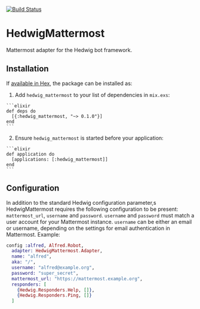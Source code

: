 [![Build Status](https://travis-ci.org/trarbr/hedwig_mattermost.svg?branch=master)](https://travis-ci.org/trarbr/hedwig_mattermost)

# HedwigMattermost

Mattermost adapter for the Hedwig bot framework.

## Installation

If [available in Hex](https://hex.pm/docs/publish), the package can be installed as:

  1. Add `hedwig_mattermost` to your list of dependencies in `mix.exs`:

    ```elixir
    def deps do
      [{:hedwig_mattermost, "~> 0.1.0"}]
    end
    ```

  2. Ensure `hedwig_mattermost` is started before your application:

    ```elixir
    def application do
      [applications: [:hedwig_mattermost]]
    end
    ```

## Configuration

In addition to the standard Hedwig configuration parameter,s HedwigMattermost requires the following configuration to be present: `mattermost_url`, `username` and `password`. `username` and `password` must match a user account for your Mattermost instance. `username` can be either an email or username, depending on the settings for email authentication in Mattermost. Example:

```elixir
config :alfred, Alfred.Robot,
  adapter: HedwigMattermost.Adapter,
  name: "alfred",
  aka: "/",
  username: "alfred@example.org",
  password: "super_secret",
  mattermost_url: "https://mattermost.example.org",
  responders: [
    {Hedwig.Responders.Help, []},
    {Hedwig.Responders.Ping, []}
  ]
```
